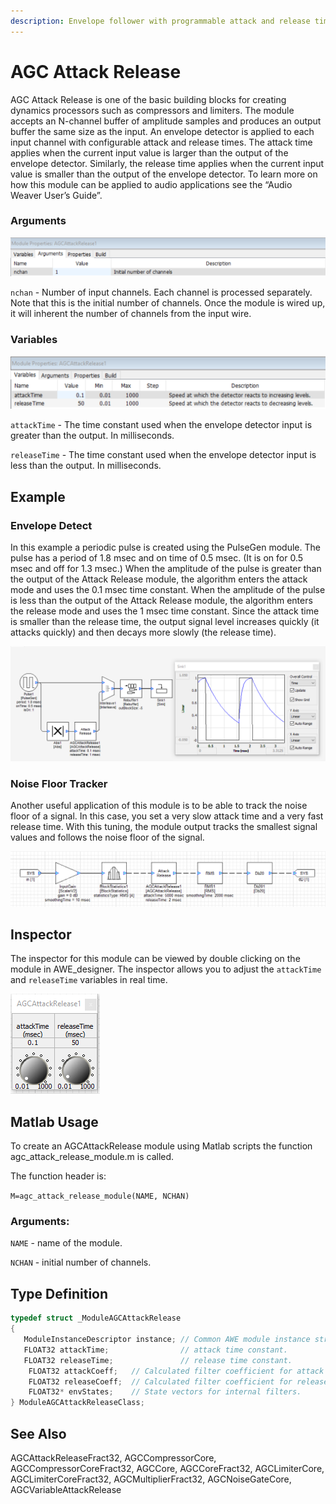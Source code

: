 ```yaml
---
description: Envelope follower with programmable attack and release times.
---
```


# AGC Attack Release

AGC Attack Release is one of the basic building blocks for creating dynamics processors such as compressors and limiters. The module accepts an N-channel buffer of amplitude samples and produces an output buffer the same size as the input. An envelope detector is applied to each input channel with configurable attack and release times. The attack time applies when the current input value is larger than the output of the envelope detector. Similarly, the release time applies when the current input value is smaller than the output of the envelope detector. To learn more on how this module can be applied to audio applications see the “Audio Weaver User’s Guide”.

### **Arguments**

![](../../../.gitbook/assets/0%20%2812%29.png)

`nchan` - Number of input channels. Each channel is processed separately. Note that this is the initial number of channels. Once the module is wired up, it will inherent the number of channels from the input wire.

### **Variables**

![](../../../.gitbook/assets/1%20%2812%29.png)

`attackTime` - The time constant used when the envelope detector input is greater than the output. In milliseconds.

`releaseTime` - The time constant used when the envelope detector input is less than the output. In milliseconds.

## Example

### Envelope Detect

In this example a periodic pulse is created using the PulseGen module. The pulse has a period of 1.8 msec and on time of 0.5 msec. \(It is on for 0.5 msec and off for 1.3 msec.\) When the amplitude of the pulse is greater than the output of the Attack Release module, the algorithm enters the attack mode and uses the 0.1 msec time constant. When the amplitude of the pulse is less than the output of the Attack Release module, the algorithm enters the release mode and uses the 1 msec time constant. Since the attack time is smaller than the release time, the output signal level increases quickly \(it attacks quickly\) and then decays more slowly \(the release time\).

![](../../../.gitbook/assets/2%20%2812%29.png)

### Noise Floor Tracker

Another useful application of this module is to be able to track the noise floor of a signal. In this case, you set a very slow attack time and a very fast release time. With this tuning, the module output tracks the smallest signal values and follows the noise floor of the signal.

![](../../../.gitbook/assets/3%20%289%29.png)

## Inspector

The inspector for this module can be viewed by double clicking on the module in AWE\_designer. The inspector allows you to adjust the `attackTime` and `releaseTime` variables in real time.

![](../../../.gitbook/assets/4%20%288%29.png)

## Matlab Usage

To create an AGCAttackRelease module using Matlab scripts the function agc\_attack\_release\_module.m is called.

The function header is:

 `M=agc_attack_release_module(NAME, NCHAN)`

### Arguments:

`NAME` - name of the module.

`NCHAN` - initial number of channels.

## Type Definition

```cpp
typedef struct _ModuleAGCAttackRelease
{
   ModuleInstanceDescriptor instance; // Common AWE module instance structure
   FLOAT32 attackTime;                // attack time constant.
   FLOAT32 releaseTime;               // release time constant.
    FLOAT32 attackCoeff;   // Calculated filter coefficient for attack time.
    FLOAT32 releaseCoeff;  // Calculated filter coefficient for release time.
    FLOAT32* envStates;    // State vectors for internal filters.
} ModuleAGCAttackReleaseClass;
```

## See Also

AGCAttackReleaseFract32, AGCCompressorCore, AGCCompressorCoreFract32, AGCCore, AGCCoreFract32, AGCLimiterCore, AGCLimiterCoreFract32, AGCMultiplierFract32, AGCNoiseGateCore, AGCVariableAttackRelease

